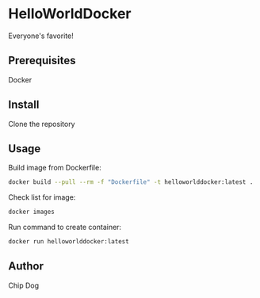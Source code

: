 # HelloWorldDocker
 Everyone's favorite!
 
## Prerequisites
Docker 

## Install
Clone the repository

## Usage
Build image from Dockerfile:
```bash
docker build --pull --rm -f "Dockerfile" -t helloworlddocker:latest .
```
Check list for image:
```bash
docker images
```
Run command to create container:
```bash
docker run helloworlddocker:latest
```

## Author
Chip Dog
